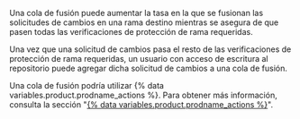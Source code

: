 Una cola de fusión puede aumentar la tasa en la que se fusionan las solicitudes de cambios en una rama destino mientras se asegura de que pasen todas las verificaciones de protección de rama requeridas.

Una vez que una solicitud de cambios pasa el resto de las verificaciones de protección de rama requeridas, un usuario con acceso de escritura al repositorio puede agregar dicha solicitud de cambios a una cola de fusión.

Una cola de fusión podría utilizar {% data variables.product.prodname_actions %}. Para obtener más información, consulta la sección "[{% data variables.product.prodname_actions %}](/actions/)".
